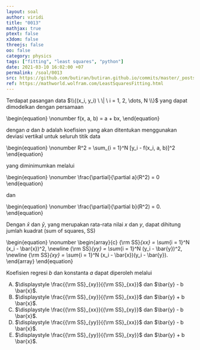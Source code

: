 ```yaml
---
layout: soal
author: viridi
title: "0013"
mathjax: true
ptext: false
x3dom: false
threejs: false
oo: false
category: physics
tags: ["fitting", "least squares", "python"]
date: 2021-03-10 16:02:00 +07
permalink: /soal/0013
src: https://github.com/butiran/butiran.github.io/commits/master/_posts/soal/01/2021-03-10-list-square-fitting.md
ref: https://mathworld.wolfram.com/LeastSquaresFitting.html
---
```

Terdapat pasangan data $\\{(x_i, y_i) \ \| \ i = 1, 2, \dots, N \\}$ yang dapat dimodelkan dengan persamaan

\begin{equation} \nonumber
f(x, a, b) = a + bx,
\end{equation}

dengan $a$ dan $b$ adalah koefisien yang akan ditentukan menggunakan deviasi vertikal untuk seluruh titik data

\begin{equation} \nonumber
R^2 = \sum_{i = 1}^N [y_i - f(x_i, a, b)]^2
\end{equation}

yang diminimumkan melalui

\begin{equation} \nonumber
\frac{\partial}{\partial a}(R^2) = 0
\end{equation}

dan

\begin{equation} \nonumber
\frac{\partial}{\partial b}(R^2) = 0.
\end{equation}

Dengan $\bar{x}$ dan $\bar{y}$, yang merupakan rata-rata nilai $x$ dan $y$, dapat dihitung jumlah kuadrat (sum of squares, SS)

\begin{equation} \nonumber
\begin{array}{c}
{\rm SS}_{xx} = \sum_{i = 1}^N (x_i - \bar{x})^2, \newline
{\rm SS}_{yy} = \sum_{i = 1}^N (y_i - \bar{y})^2, \newline
{\rm SS}_{xy} = \sum_{i = 1}^N (x_i - \bar{x})(y_i - \bar{y}).
\end{array}
\end{equation}

Koefisien regresi $b$ dan konstanta $a$ dapat diperoleh melalui

<ol type="A">
<li>$\displaystyle \frac{{\rm SS}_{xy}}{{\rm SS}_{xx}}$ dan $\bar{y} - b \bar{x}$.
<li>$\displaystyle \frac{{\rm SS}_{xy}}{{\rm SS}_{xx}}$ dan $\bar{y} + b \bar{x}$.
<li>$\displaystyle \frac{{\rm SS}_{xx}}{{\rm SS}_{xy}}$ dan $\bar{y} - b \bar{x}$.
<li>$\displaystyle \frac{{\rm SS}_{yy}}{{\rm SS}_{xx}}$ dan $\bar{y} - b \bar{x}$.
<li>$\displaystyle \frac{{\rm SS}_{yy}}{{\rm SS}_{xy}}$ dan $\bar{y} + b \bar{x}$.
